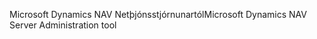 <span data-ttu-id="abff7-101">Microsoft Dynamics NAV Netþjónsstjórnunartól</span><span class="sxs-lookup"><span data-stu-id="abff7-101">Microsoft Dynamics NAV Server Administration tool</span></span>